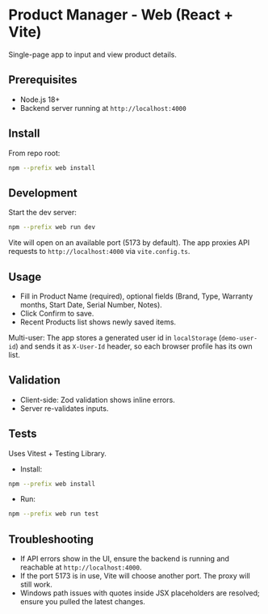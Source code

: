 # Product Manager - Web (React + Vite)

Single-page app to input and view product details.

## Prerequisites
- Node.js 18+
- Backend server running at `http://localhost:4000`

## Install
From repo root:
```bash
npm --prefix web install
```

## Development
Start the dev server:
```bash
npm --prefix web run dev
```
Vite will open on an available port (5173 by default). The app proxies API requests to `http://localhost:4000` via `vite.config.ts`.

## Usage
- Fill in Product Name (required), optional fields (Brand, Type, Warranty months, Start Date, Serial Number, Notes).
- Click Confirm to save.
- Recent Products list shows newly saved items.

Multi-user: The app stores a generated user id in `localStorage` (`demo-user-id`) and sends it as `X-User-Id` header, so each browser profile has its own list.

## Validation
- Client-side: Zod validation shows inline errors.
- Server re-validates inputs.

## Tests
Uses Vitest + Testing Library.

- Install:
```bash
npm --prefix web install
```
- Run:
```bash
npm --prefix web run test
```

## Troubleshooting
- If API errors show in the UI, ensure the backend is running and reachable at `http://localhost:4000`.
- If the port 5173 is in use, Vite will choose another port. The proxy will still work.
- Windows path issues with quotes inside JSX placeholders are resolved; ensure you pulled the latest changes.
